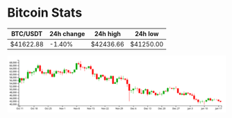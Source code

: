 # Bitcoin Stats

BTC/USDT|24h change|24h high|24h low|
|---|---|---|---|
|$41622.88|-1.40%|$42436.66|$41250.00|

<img src="./chart.svg">
